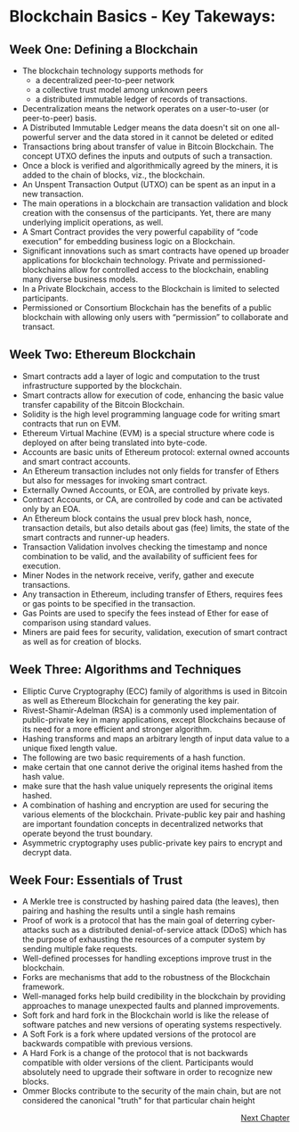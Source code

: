 # Blockchain Basics - Key Takeways:

## Week One: Defining a Blockchain
- The blockchain technology supports methods for
  - a decentralized peer-to-peer network
  - a collective trust model among unknown peers
  - a distributed immutable ledger of records of transactions.
- Decentralization means the network operates on a user-to-user (or peer-to-peer) basis. 
- A Distributed Immutable Ledger means the data doesn't sit on one all-powerful server and the data stored in it cannot be deleted or edited 
- Transactions bring about transfer of value in Bitcoin Blockchain. The concept UTXO defines the inputs and outputs of such a transaction. 
- Once a block is verified and algorithmically agreed by the miners, it is added to the chain of blocks, viz., the blockchain. 
- An Unspent Transaction Output (UTXO) can be spent as an input in a new transaction. 
- The main operations in a blockchain are transaction validation and block creation with the consensus of the participants. Yet, there are many underlying implicit operations, as well. 
- A Smart Contract provides the very powerful capability of “code execution” for embedding business logic on a Blockchain. 
- Significant innovations such as smart contracts have opened up broader applications for blockchain technology. Private and permissioned- blockchains allow for controlled access to the blockchain, enabling many diverse business models. 
- In a Private Blockchain, access to the Blockchain is limited to selected participants. 
- Permissioned or Consortium Blockchain has the benefits of a public blockchain with allowing only users with “permission” to collaborate and transact.

## Week Two: Ethereum Blockchain
- Smart contracts add a layer of logic and computation to the trust infrastructure supported by the blockchain.
- Smart contracts allow for execution of code, enhancing the basic value transfer capability of the Bitcoin Blockchain.
- Solidity is the high level programming language code for writing smart contracts that run on EVM.
- Ethereum Virtual Machine (EVM) is a special structure where code is deployed on after being translated into byte-code. 
- Accounts are basic units of Ethereum protocol: external owned accounts and smart contract accounts.
- An Ethereum transaction includes not only fields for transfer of Ethers but also for messages for invoking smart contract.
- Externally Owned Accounts, or EOA, are controlled by private keys.
- Contract Accounts, or CA, are controlled by code and can be activated only by an EOA.
- An Ethereum block contains the usual prev block hash, nonce, transaction details, but also details about gas (fee) limits, the state of the smart contracts and runner-up headers.
- Transaction Validation involves checking the timestamp and nonce combination to be valid, and the availability of sufficient fees for execution.
- Miner Nodes in the network receive, verify, gather and execute transactions.
- Any transaction in Ethereum, including transfer of Ethers, requires fees or gas points to be specified in the transaction.
- Gas Points are used to specify the fees instead of Ether for ease of comparison using standard values.
- Miners are paid fees for security, validation, execution of smart contract as well as for creation of blocks.

## Week Three: Algorithms and Techniques
- Elliptic Curve Cryptography (ECC) family of algorithms is used in Bitcoin as well as Ethereum Blockchain for generating the key pair.
- Rivest-Shamir-Adelman (RSA) is a commonly used implementation of public-private key in many applications, except Blockchains because of its need for a more efficient and stronger algorithm.
- Hashing transforms and maps an arbitrary length of input data value to a unique fixed length value.
- The following are two basic requirements of a hash function. 
- make certain that one cannot derive the original items hashed from the hash value.
- make sure that the hash value uniquely represents the original items hashed.
- A combination of hashing and encryption are used for securing the various elements of the blockchain. Private-public key pair and hashing are important foundation concepts in decentralized networks that operate beyond the trust boundary.
- Asymmetric cryptography uses public-private key pairs to encrypt and decrypt data.

## Week Four: Essentials of Trust
- A Merkle tree is constructed by hashing paired data (the leaves), then pairing and hashing the results until a single hash remains 
- Proof of work is a protocol that has the main goal of deterring cyber-attacks such as a distributed denial-of-service attack (DDoS) which has the purpose of exhausting the resources of a computer system by sending multiple fake requests. 
- Well-defined processes for handling exceptions improve trust in the blockchain. 
- Forks are mechanisms that add to the robustness of the Blockchain framework. 
- Well-managed forks help build credibility in the blockchain by providing approaches to manage unexpected faults and planned improvements. 
- Soft fork and hard fork in the Blockchain world is like the release of software patches and new versions of operating systems respectively. 
- A Soft Fork is a fork where updated versions of the protocol are backwards compatible with previous versions. 
- A Hard Fork is a change of the protocol that is not backwards compatible with older versions of the client. Participants would absolutely need to upgrade their software in order to recognize new blocks. 
- Ommer Blocks contribute to the security of the main chain, but are not considered the canonical "truth" for that particular chain height

<p align="right">
   <a href="../2.%20Smart%20Contracts/2.1%20Smart%20Contacts%20Basics/2.1.1%20Why%20Smart%20Contracts.md">Next Chapter</a>
</p>
